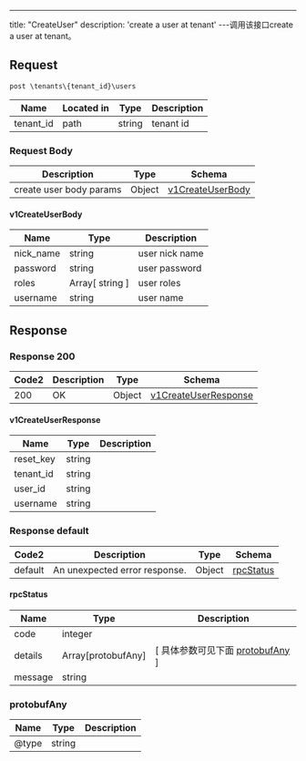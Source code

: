 ---
title: "CreateUser"
description: 'create a  user at tenant'
---调用该接口create a  user at tenant。



## Request


```
post \tenants\{tenant_id}\users
```

| Name | Located in | Type | Description | 
| ---- | ---------- | ----------- | ----------- | 
| tenant_id | path | string | tenant id |  

### Request Body 
| Description | Type | Schema |
| ----------- | ------ | ------ |
| create user body params | Object | [v1CreateUserBody](#v1CreateUserBody) |

#### v1CreateUserBody

| Name | Type | Description | 
| ---- | ---- | ----------- |     
| nick_name | string | user nick name |      
| password | string | user password |         
| roles | Array[ string ] | user roles |       
| username | string | user name |   



## Response

### Response  200 
| Code2 | Description | Type | Schema |
| ---- | ----------- | ------ | ------ |
| 200 | OK | Object | [v1CreateUserResponse](#v1CreateUserResponse) |

#### v1CreateUserResponse

| Name | Type | Description | 
| ---- | ---- | ----------- |     
| reset_key | string |  |      
| tenant_id | string |  |      
| user_id | string |  |      
| username | string |  |   



### Response  default 
| Code2 | Description | Type | Schema |
| ---- | ----------- | ------ | ------ |
| default | An unexpected error response. | Object | [rpcStatus](#rpcStatus) |

#### rpcStatus

| Name | Type | Description | 
| ---- | ---- | ----------- |     
| code | integer |  |          
| details | Array[protobufAny] |  [ 具体参数可见下面 [protobufAny](#protobufAny) ] |       
| message | string |  |   

### protobufAny
| Name | Type | Description | 
| ---- | ---- | ----------- |     
| @type | string |  |   



